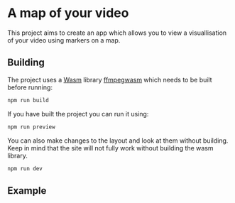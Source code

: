 # A map of your video

This project aims to create an app which allows you to view a visuallisation of your video using markers on a map.

## Building

The project uses a [Wasm](https://webassembly.org/) library [ffmpegwasm](https://ffmpegwasm.netlify.app/) which needs to be built before running:

```bash
npm run build
```

If you have built the project you can run it using:

```bash
npm run preview
```

You can also make changes to the layout and look at them without building. Keep in mind that the site will not fully work without building the wasm library.

```bash
npm run dev
```

## Example
